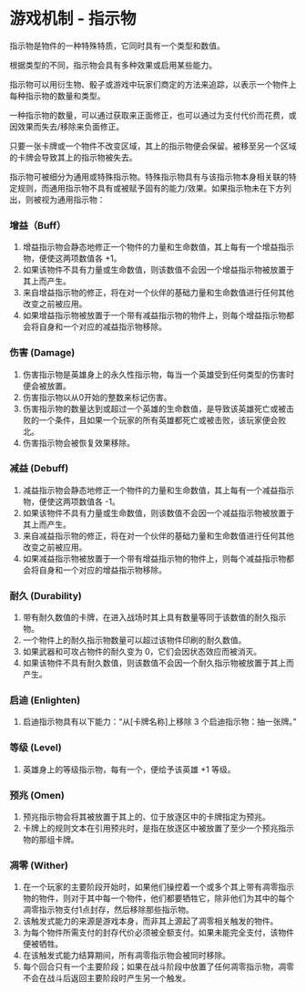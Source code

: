 # 游戏机制 - 指示物

指示物是物件的一种特殊特质，它同时具有一个类型和数值。

根据类型的不同，指示物会具有多种效果或启用某些能力。

指示物可以用衍生物、骰子或游戏中玩家们商定的方法来追踪，以表示一个物件上每种指示物的数量和类型。

一种指示物的数量，可以通过获取来正面修正，也可以通过为支付代价而花费，或因效果而失去/移除来负面修正。

只要一张卡牌或一个物件不改变区域，其上的指示物便会保留。被移至另一个区域的卡牌会导致其上的指示物被失去。

指示物可被细分为通用或特殊指示物。特殊指示物具有与该指示物本身相关联的特定规则，而通用指示物不具有或被赋予固有的能力/效果。如果指示物未在下方列出，则被视为通用指示物：

### 增益（Buff）

1. 增益指示物会静态地修正一个物件的力量和生命数值，其上每有一个增益指示物，便使这两项数值各 +1。
2. 如果该物件不具有力量或生命数值，则该数值不会因一个增益指示物被放置于其上而产生。
3. 来自增益指示物的修正，将在对一个伙伴的基础力量和生命数值进行任何其他改变之前被应用。
4. 如果增益指示物被放置于一个带有减益指示物的物件上，则每个增益指示物都会将自身和一个对应的减益指示物移除。

### 伤害 (Damage)

1. 伤害指示物是英雄身上的永久性指示物，每当一个英雄受到任何类型的伤害时便会被放置。
2. 伤害指示物以从0开始的整数来标记伤害。
3. 伤害指示物的数量达到或超过一个英雄的生命数值，是导致该英雄死亡或被击败的一个条件，且如果一个玩家的所有英雄都死亡或被击败，该玩家便会败北。
4. 伤害指示物会被恢复效果移除。

### 减益 (Debuff)

1. 减益指示物会静态地修正一个物件的力量和生命数值，其上每有一个减益指示物，便使这两项数值各 -1。
2. 如果该物件不具有力量或生命数值，则该数值不会因一个减益指示物被放置于其上而产生。
3. 来自减益指示物的修正，将在对一个伙伴的基础力量和生命数值进行任何其他改变之前被应用。
4. 如果减益指示物被放置于一个带有增益指示物的物件上，则每个减益指示物都会将自身和一个对应的增益指示物移除。

### 耐久 (Durability)

1. 带有耐久数值的卡牌，在进入战场时其上具有数量等同于该数值的耐久指示物。
2. 一个物件上的耐久指示物数量可以超过该物件印刷的耐久数值。
3. 如果武器和可攻占物件的耐久变为 0，它们会因状态效应而被消灭。
4. 如果该物件不具有耐久数值，则该数值不会因一个耐久指示物被放置于其上而产生。

### 启迪 (Enlighten)

1. 启迪指示物具有以下能力：“从\[卡牌名称]上移除 3 个启迪指示物：抽一张牌。”

### 等级 (Level)

1. 英雄身上的等级指示物，每有一个，便给予该英雄 +1 等级。

### 预兆 (Omen)

1. 预兆指示物会将其被放置于其上的、位于放逐区中的卡牌指定为预兆。
2. 卡牌上的规则文本在引用预兆时，是指在放逐区中被放置了至少一个预兆指示物的那组卡牌。

### 凋零 (Wither)

1. 在一个玩家的主要阶段开始时，如果他们操控着一个或多个其上带有凋零指示物的物件，则对于其中每一个物件，他们都要牺牲它，除非他们为其中的每个凋零指示物支付1点封存，然后移除那些指示物。
2. 该触发式能力的来源是游戏本身，而非其上源起了凋零相关触发的物件。
3. 为每个物件所需支付的封存代价必须被全额支付。如果未能完全支付，该物件便被牺牲。
4. 在该触发式能力结算期间，所有凋零指示物会被同时移除。
5. 每个回合只有一个主要阶段；如果在战斗阶段中放置了任何凋零指示物，凋零不会在战斗后返回主要阶段时产生另一个触发。

